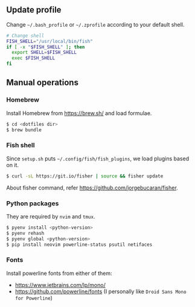 ## Update profile

Change `~/.bash_profile` or `~/.zprofile` according to your default shell.
```sh
# Change shell
FISH_SHELL="/usr/local/bin/fish"
if [ -x "$FISH_SHELL" ]; then
  export SHELL=$FISH_SHELL
  exec $FISH_SHELL
fi
```

## Manual operations

### Homebrew

Install Homebrew from https://brew.sh/ and load formulae.
```sh
$ cd <dotfiles dir>
$ brew bundle
```

### Fish shell

Since `setup.sh` puts `~/.config/fish/fish_plugins`, we load plugins based on it.
```sh
$ curl -sL https://git.io/fisher | source && fisher update
```

About fisher command, refer https://github.com/jorgebucaran/fisher.

### Python packages

They are required by `nvim` and `tmux`.
```sh
$ pyenv install <python-version>
$ pyenv rehash
$ pyenv global <python-version>
$ pip install neovim powerline-status psutil netifaces
```

### Fonts

Install powerline fonts from either of them:
- https://www.jetbrains.com/lp/mono/
- https://github.com/powerline/fonts (I personally like `Droid Sans Mono for Powerline`)
